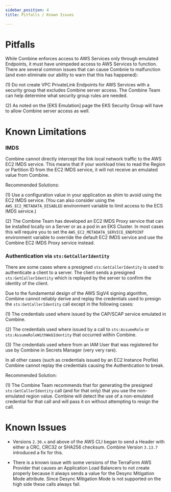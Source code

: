 ```yaml
---
sidebar_position: 4
title: Pitfalls / Known Issues

---
```


# Pitfalls

While Combine enforces access to AWS Services only through emulated Endpoints, it must have unimpeded access to AWS Services to function. There are several common issues that can cause Combnie to malfunction (and even eliminate our ability to warn that this has happened):

(1) Do not create VPC PrivateLink Endpoints for AWS Services with a security group that excludes Combine server access. The Combine Team can help determine what security group rules are needed.

(2) As noted on the [EKS Emulation] page the EKS Security Group will have to allow Combine server access as well.

# Known Limitations

### IMDS

Combine cannot directly intercept the link local network traffic to the AWS EC2 IMDS service. This means that if your workload tries to read the Region or Partition ID from the EC2 IMDS service, it will not receive an emulated value from Combine.

Recommended Solutions:

(1) Use a configuration value in your application as shim to avoid using the EC2 IMDS service. (You can also consider using the `AWS_EC2_METADATA_DISABLED` environment variable to limit access to the ECS IMDS service.)

(2) The Combine Team has developed an EC2 IMDS Proxy service that can be installed locally on a Server or as a pod in an EKS Cluster. In most cases this will require you to set the `AWS_EC2_METADATA_SERVICE_ENDPOINT` environment variable to override the default EC2 IMDS service and use the Combine EC2 IMDS Proxy service instead.

### Authentication via `sts:GetCallerIdentity`

There are some cases where a presigned `sts:GetCallerIdentity` is used to authenticate a client to a server. The client sends a presigned `sts:GetCallerIdentity` which is replayed by the server to confirm the identity of the client.

Due to the fundamental design of the AWS SigV4 signing algorithm, Combine cannot reliably derive and replay the credentials used to presign the `sts:GetCallerIdentity` call except in the following cases:

(1) The credentials used where issued by the CAP/SCAP service emulated in Combine.

(2) The credentials used where issued by a call to `sts:AssumeRole` or `sts:AssumeRoleWithWebIdentity` that occurred within Combine.

(3) The credentials used where from an IAM User that was registered for use by Combine in Secrets Manager (very very rare).

In all other cases (such as credentials issued by an EC2 Instance Profile) Combine cannot replay the credentials causing the Authentication to break.

Recommended Solution:

(1) The Combine Team recommends that for generating the presigned `sts:GetCallerIdentity` call (and for that only) that you use the non-emulated region value. Combine will detect the use of a non-emulated credential for that call and will pass it on without attempting to resign the call.

# Known Issues

- Versions `2.30.x` and above of the AWS CLI began to send a Header with either a CRC, CRC32 or SHA256 checksum. Combine Version `3.13.7` introduced a fix for this.

- There is a known issue with some versions of the TerraForm AWS Provider that causes an Application Load Balancers to not create properly because it always sends a value for the Desync Mitigation Mode attribute. Since Desync Mitigation Mode is not supported on the high side these calls always fail.